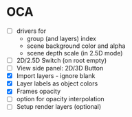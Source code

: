 # OCA

- [ ] drivers for
    - group (and layers) index
    - scene background color and alpha
    - scene depth scale (in 2.5D mode)
- [ ] 2D/2.5D Switch (on root empty)
- [ ] View side panel: 2D/3D Button
- [x] Import layers - ignore blank
- [x] Layer labels as object colors
- [x] Frames opacity
- [ ] option for opacity interpolation
- [ ] Setup render layers (optional)
